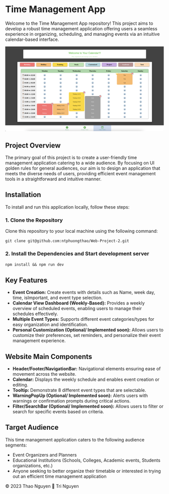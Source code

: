 # Time Management App

Welcome to the Time Management App repository! This project aims to develop a robust time management application offering users a seamless experience in organizing, scheduling, and managing events via an intuitive calendar-based interface.

![Time Management Application](./public/overview.png)

## Project Overview

The primary goal of this project is to create a user-friendly time management application catering to a wide audience. By focusing on UI golden rules for general audiences, our aim is to design an application that meets the diverse needs of users, providing efficient event management tools in a straightforward and intuitive manner.

## Installation

To install and run this application locally, follow these steps:

### 1. Clone the Repository

Clone this repository to your local machine using the following command:

```
git clone git@github.com:ntphuongthao/Web-Project-2.git
```

### 2. Install the Dependencies and Start development server

```
npm install && npm run dev
```

## Key Features

- **Event Creation:** Create events with details such as Name, week day, time, isImportant, and event type selection.
- **Calendar View Dashboard (Weekly-Based):** Provides a weekly overview of scheduled events, enabling users to manage their schedules effectively.
- **Multiple Event Types:** Supports different event categories/types for easy organization and identification.
- **Personal Customization (Optional/ Implemented soon):** Allows users to customize their preferences, set reminders, and personalize their event management experience.

## Website Main Components

- **Header/Footer/NavigationBar:** Navigational elements ensuring ease of movement across the website.
- **Calendar:** Displays the weekly schedule and enables event creation or editing.
- **Tooltip:** Demonstrate 8 different event types that are selectable.
- **WarningPopUp (Optional/ Implemented soon):** Alerts users with warnings or confirmation prompts during critical actions.
- **Filter/SearchBar (Optional/ Implemented soon):** Allows users to filter or search for specific events based on criteria.

## Target Audience

This time management application caters to the following audience segments:

- Event Organizers and Planners
- Educational Institutions (Schools, Colleges, Academic events, Students organizations, etc.)
- Anyone seeking to better organize their timetable or interested in trying out an efficient time management application

© 2023 Thao Nguyen 🤝 Tri Nguyen
